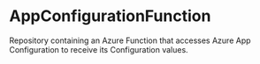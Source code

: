 # AppConfigurationFunction
Repository containing an Azure Function that accesses Azure App Configuration to receive its Configuration values.
